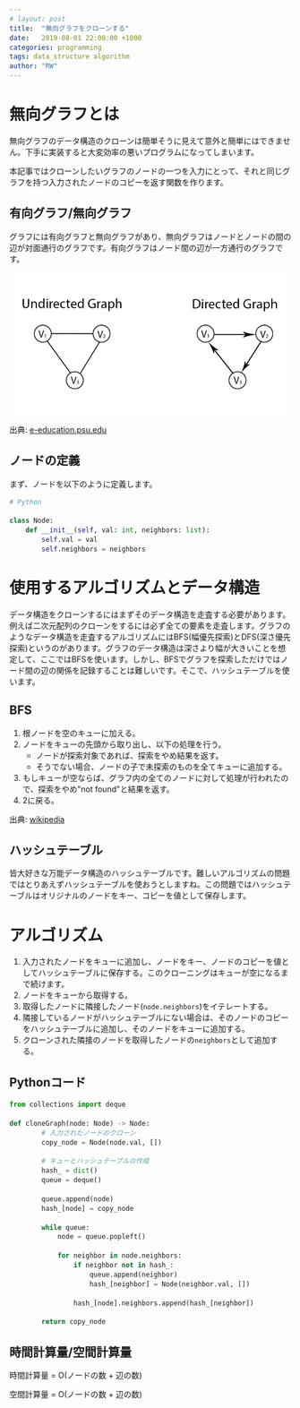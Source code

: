 ```yaml
---
# layout: post
title:  "無向グラフをクローンする"
date:   2019-08-01 22:00:00 +1000
categories: programming
tags: data_structure algorithm
author: "RW"
---
```


# 無向グラフとは

無向グラフのデータ構造のクローンは簡単そうに見えて意外と簡単にはできません。下手に実装すると大変効率の悪いプログラムになってしまいます。

本記事ではクローンしたいグラフのノードの一つを入力にとって、それと同じグラフを持つ入力されたノードのコピーを返す関数を作ります。

## 有向グラフ/無向グラフ

グラフには有向グラフと無向グラフがあり、無向グラフはノードとノードの間の辺が対面通行のグラフです。有向グラフはノード間の辺が一方通行のグラフです。

<img src="/assets/images/2019/undirected_directed_graph.jpg" alt="">

出典: [e-education.psu.edu](https://www.e-education.psu.edu/geog597i_02/node/832)

## ノードの定義

まず、ノードを以下のように定義します。

```python
# Python

class Node:
    def __init__(self, val: int, neighbors: list):
        self.val = val
        self.neighbors = neighbors
```

# 使用するアルゴリズムとデータ構造

データ構造をクローンするにはまずそのデータ構造を走査する必要があります。例えば二次元配列のクローンをするには必ず全ての要素を走査します。グラフのようなデータ構造を走査するアルゴリズムにはBFS(幅優先探索)とDFS(深さ優先探索)というのがあります。グラフのデータ構造は深さより幅が大きいことを想定して、ここではBFSを使います。しかし、BFSでグラフを探索しただけではノード間の辺の関係を記録することは難しいです。そこで、ハッシュテーブルを使います。

## BFS

1. 根ノードを空のキューに加える。
2. ノードをキューの先頭から取り出し、以下の処理を行う。
    - ノードが探索対象であれば、探索をやめ結果を返す。
    - そうでない場合、ノードの子で未探索のものを全てキューに追加する。
5. もしキューが空ならば、グラフ内の全てのノードに対して処理が行われたので、探索をやめ"not found"と結果を返す。
6. 2に戻る。

出典: [wikipedia](https://ja.wikipedia.org/wiki/%E5%B9%85%E5%84%AA%E5%85%88%E6%8E%A2%E7%B4%A2)

## ハッシュテーブル

皆大好きな万能データ構造のハッシュテーブルです。難しいアルゴリズムの問題ではとりあえずハッシュテーブルを使おうとしますね。この問題ではハッシュテーブルはオリジナルのノードをキー、コピーを値として保存します。

# アルゴリズム

1. 入力されたノードをキューに追加し、ノードをキー、ノードのコピーを値としてハッシュテーブルに保存する。このクローニングはキューが空になるまで続けます。
3. ノードをキューから取得する。
4. 取得したノードに隣接したノード(`node.neighbors`)をイテレートする。
5. 隣接しているノードがハッシュテーブルにない場合は、そのノードのコピーをハッシュテーブルに追加し、そのノードをキューに追加する。
6. クローンされた隣接のノードを取得したノードの`neighbors`として追加する。

## Pythonコード

```python
from collections import deque

def cloneGraph(node: Node) -> Node:
        # 入力されたノードのクローン
        copy_node = Node(node.val, [])

        # キューとハッシュテーブルの作成
        hash_ = dict()
        queue = deque()

        queue.append(node)
        hash_[node] = copy_node

        while queue:
            node = queue.popleft()
            
            for neighbor in node.neighbors:
                if neighbor not in hash_:
                    queue.append(neighbor)
                    hash_[neighbor] = Node(neighbor.val, [])

                hash_[node].neighbors.append(hash_[neighbor])
                
        return copy_node
```

## 時間計算量/空間計算量

時間計算量 = O(ノードの数 + 辺の数)

空間計算量 = O(ノードの数 + 辺の数)